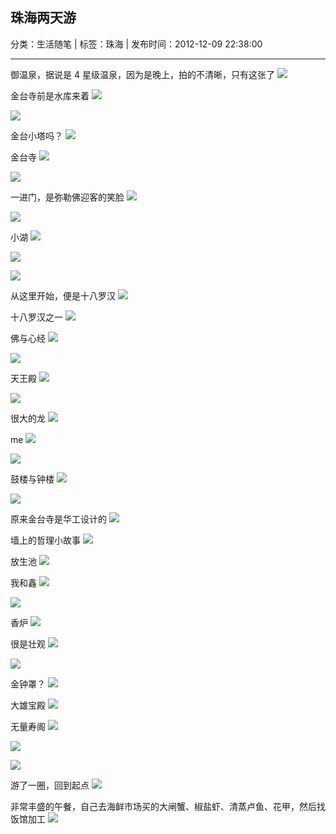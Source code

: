 ## 珠海两天游

分类：生活随笔 | 标签：珠海 | 发布时间：2012-12-09 22:38:00

___

御温泉，据说是 4 星级温泉，因为是晚上，拍的不清晰，只有这张了
![](/posts/2012/12/09/images/0.jpg)

金台寺前是水库来着
![](/posts/2012/12/09/images/1.jpg)

![](/posts/2012/12/09/images/3.jpg)

金台小塔吗？
![](/posts/2012/12/09/images/2.jpg)

金台寺
![](/posts/2012/12/09/images/4.jpg)

![](/posts/2012/12/09/images/5.jpg)

一进门，是弥勒佛迎客的笑脸
![](/posts/2012/12/09/images/6.jpg)

![](/posts/2012/12/09/images/7.jpg)

小湖
![](/posts/2012/12/09/images/8.jpg)

![](/posts/2012/12/09/images/9.jpg)

![](/posts/2012/12/09/images/10.jpg)

从这里开始，便是十八罗汉
![](/posts/2012/12/09/images/11.jpg)

十八罗汉之一
![](/posts/2012/12/09/images/12.jpg)

佛与心经
![](/posts/2012/12/09/images/13.jpg)

![](/posts/2012/12/09/images/14.jpg)

天王殿
![](/posts/2012/12/09/images/15.jpg)

![](/posts/2012/12/09/images/16.jpg)

很大的龙
![](/posts/2012/12/09/images/17.jpg)

me
![](/posts/2012/12/09/images/18.jpg)

![](/posts/2012/12/09/images/19.jpg)

鼓楼与钟楼
![](/posts/2012/12/09/images/20.jpg)

![](/posts/2012/12/09/images/29.jpg)

原来金台寺是华工设计的
![](/posts/2012/12/09/images/21.jpg)

墙上的哲理小故事
![](/posts/2012/12/09/images/22.jpg)

放生池
![](/posts/2012/12/09/images/23.jpg)

我和鑫
![](/posts/2012/12/09/images/24.jpg)

![](/posts/2012/12/09/images/24_1.jpg)

香炉
![](/posts/2012/12/09/images/25.jpg)

很是壮观
![](/posts/2012/12/09/images/26.jpg)

![](/posts/2012/12/09/images/27.jpg)

金钟罩？
![](/posts/2012/12/09/images/28.jpg)

大雄宝殿
![](/posts/2012/12/09/images/30.jpg)

无量寿阁
![](/posts/2012/12/09/images/31.jpg)

![](/posts/2012/12/09/images/32.jpg)

![](/posts/2012/12/09/images/33.jpg)

游了一圈，回到起点
![](/posts/2012/12/09/images/34.jpg)

非常丰盛的午餐，自己去海鲜市场买的大闸蟹、椒盐虾、清蒸卢鱼、花甲，然后找饭馆加工
![](/posts/2012/12/09/images/35.jpg)

